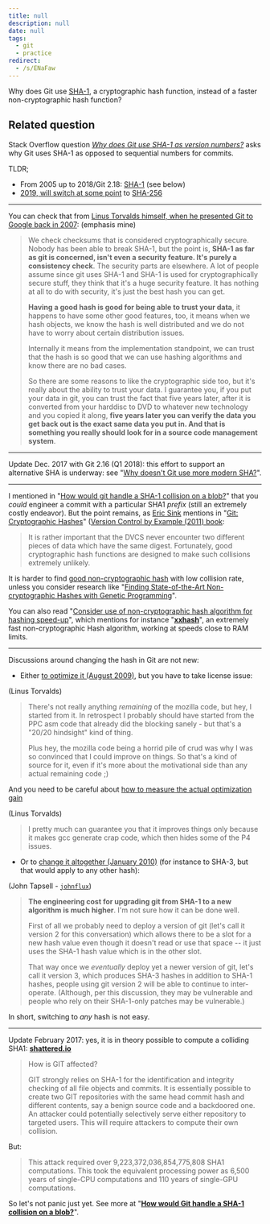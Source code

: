 ```yaml
---
title: null
description: null
date: null
tags:
  - git
  - practice
redirect:
  - /s/ENaFaw
---
```


Why does Git use [SHA-1](http://en.wikipedia.org/wiki/SHA-1), a cryptographic hash function, instead of a faster non-cryptographic hash function?

## Related question

Stack Overflow question _[Why does Git use SHA-1 as version numbers?](https://stackoverflow.com/questions/11233591)_ asks why Git uses SHA-1 as opposed to sequential numbers for commits.

TLDR;

- From 2005 up to 2018/Git 2.18: [SHA-1](https://en.wikipedia.org/wiki/SHA-1) (see below)
- [2019, will switch at some point](https://stackoverflow.com/a/47838703/6309) to [SHA-256](https://en.wikipedia.org/wiki/SHA-2)

---

You can check that from [Linus Torvalds himself, when he presented Git to Google back in 2007](http://www.youtube.com/watch?v=4XpnKHJAok8&t=56m16s): (emphasis mine)

> We check checksums that is considered cryptographically secure. Nobody has been able to break SHA-1, but the point is, **SHA-1 as far as git is concerned, isn't even a security feature. It's purely a consistency check**. The security parts are elsewhere. A lot of people assume since git uses SHA-1 and SHA-1 is used for cryptographically secure stuff, they think that it's a huge security feature. It has nothing at all to do with security, it's just the best hash you can get.
>
> **Having a good hash is good for being able to trust your data**, it happens to have some other good features, too, it means when we hash objects, we know the hash is well distributed and we do not have to worry about certain distribution issues.
>
> Internally it means from the implementation standpoint, we can trust that the hash is so good that we can use hashing algorithms and know there are no bad cases.
>
> So there are some reasons to like the cryptographic side too, but it's really about the ability to trust your data. I guarantee you, if you put your data in git, you can trust the fact that five years later, after it is converted from your harddisc to DVD to whatever new technology and you copied it along, **five years later you can verify the data you get back out is the exact same data you put in. And that is something you really should look for in a source code management system**.

---

Update Dec. 2017 with Git 2.16 (Q1 2018): this effort to support an alternative SHA is underway: see "[Why doesn't Git use more modern SHA?](https://stackoverflow.com/a/47838703/6309)".

---

I mentioned in "[How would git handle a SHA-1 collision on a blob?](https://stackoverflow.com/a/9392525/6309)" that you _could_ engineer a commit with a particular SHA1 _prefix_ (still an extremely costly endeavor). But the point remains, as [Eric Sink](http://ericsink.com/) mentions in "[Git: Cryptographic Hashes](http://ericsink.com/vcbe/html/cryptographic_hashes.html)" ([Version Control by Example (2011) book](http://ericsink.com/vcbe/html/index.html):

> It is rather important that the DVCS never encounter two different pieces of data which have the same digest. Fortunately, good cryptographic hash functions are designed to make such collisions extremely unlikely.

It is harder to find [good non-cryptographic hash](http://en.wikipedia.org/wiki/List_of_hash_functions) with low collision rate, unless you consider research like "[Finding State-of-the-Art Non-cryptographic Hashes with Genetic Programming](http://e-archivo.uc3m.es/bitstream/handle/10016/3987/finding_LNCS_2006_ps.pdf?sequence=1)".

You can also read "[Consider use of non-cryptographic hash algorithm for hashing speed-up](https://github.com/markfasheh/duperemove/issues/24)", which mentions for instance "[**xxhash**](https://code.google.com/p/xxhash/)", an extremely fast non-cryptographic Hash algorithm, working at speeds close to RAM limits.

---

Discussions around changing the hash in Git are not new:

- Either [to optimize it (August 2009)](http://www.mail-archive.com/bug-coreutils@gnu.org/msg17297.html), but you have to take license issue:

(Linus Torvalds)

> There's not really anything _remaining_ of the mozilla code, but hey, I started from it. In retrospect I probably should have started from the PPC asm code that already did the blocking sanely - but that's a "20/20 hindsight" kind of thing.
>
> Plus hey, the mozilla code being a horrid pile of crud was why I was so convinced that I could improve on things. So that's a kind of source for it, even if it's more about the motivational side than any actual remaining code ;)

And you need to be careful about [how to measure the actual optimization gain](http://www.mail-archive.com/bug-coreutils@gnu.org/msg17305.html)

(Linus Torvalds)

> I pretty much can guarantee you that it improves things only because it makes gcc generate crap code, which then hides some of the P4 issues.

- Or to [change it altogether (January 2010)](http://lwn.net/Articles/370907/) (for instance to SHA-3, but that would apply to any other hash):

(John Tapsell - [`johnflux`](https://github.com/johnflux))

> **The engineering cost for upgrading git from SHA-1 to a new algorithm is much higher**. I'm not sure how it can be done well.
>
> First of all we probably need to deploy a version of git (let's call it version 2 for this conversation) which allows there to be a slot for a new hash value even though it doesn't read or use that space -- it just uses the SHA-1 hash value which is in the other slot.
>
> That way once we _eventually_ deploy yet a newer version of git, let's call it version 3, which produces SHA-3 hashes in addition to SHA-1 hashes, people using git version 2 will be able to continue to inter-operate. (Although, per this discussion, they may be vulnerable and people who rely on their SHA-1-only patches may be vulnerable.)

In short, switching to _any_ hash is not easy.

---

Update February 2017: yes, it is in theory possible to compute a colliding SHA1: [**shattered.io**](https://shattered.io/)

> How is GIT affected?
>
> GIT strongly relies on SHA-1 for the identification and integrity checking of all file objects and commits. It is essentially possible to create two GIT repositories with the same head commit hash and different contents, say a benign source code and a backdoored one. An attacker could potentially selectively serve either repository to targeted users. This will require attackers to compute their own collision.

But:

> This attack required over 9,223,372,036,854,775,808 SHA1 computations. This took the equivalent processing power as 6,500 years of single-CPU computations and 110 years of single-GPU computations.

So let's not panic just yet. See more at "[**How would Git handle a SHA-1 collision on a blob?**](https://stackoverflow.com/a/42450327/6309)".

